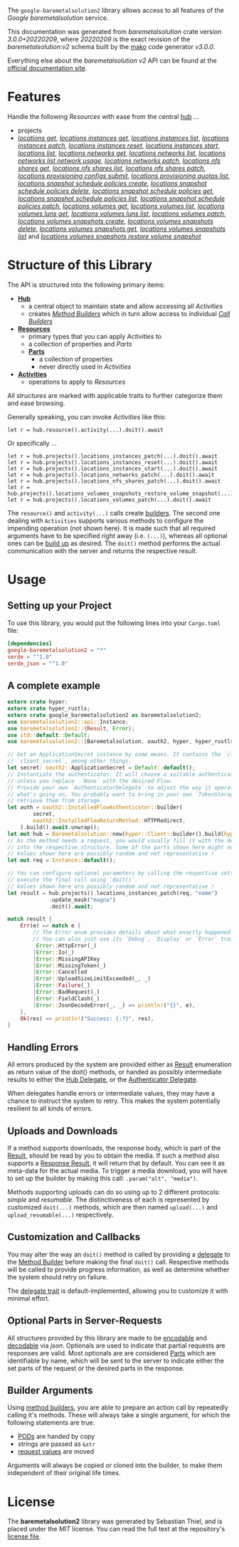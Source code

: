 <!---
DO NOT EDIT !
This file was generated automatically from 'src/mako/api/README.md.mako'
DO NOT EDIT !
-->
The `google-baremetalsolution2` library allows access to all features of the *Google baremetalsolution* service.

This documentation was generated from *baremetalsolution* crate version *3.0.0+20220209*, where *20220209* is the exact revision of the *baremetalsolution:v2* schema built by the [mako](http://www.makotemplates.org/) code generator *v3.0.0*.

Everything else about the *baremetalsolution* *v2* API can be found at the
[official documentation site](https://cloud.google.com/bare-metal).
# Features

Handle the following *Resources* with ease from the central [hub](https://docs.rs/google-baremetalsolution2/3.0.0+20220209/google_baremetalsolution2/Baremetalsolution) ... 

* projects
 * [*locations get*](https://docs.rs/google-baremetalsolution2/3.0.0+20220209/google_baremetalsolution2/api::ProjectLocationGetCall), [*locations instances get*](https://docs.rs/google-baremetalsolution2/3.0.0+20220209/google_baremetalsolution2/api::ProjectLocationInstanceGetCall), [*locations instances list*](https://docs.rs/google-baremetalsolution2/3.0.0+20220209/google_baremetalsolution2/api::ProjectLocationInstanceListCall), [*locations instances patch*](https://docs.rs/google-baremetalsolution2/3.0.0+20220209/google_baremetalsolution2/api::ProjectLocationInstancePatchCall), [*locations instances reset*](https://docs.rs/google-baremetalsolution2/3.0.0+20220209/google_baremetalsolution2/api::ProjectLocationInstanceResetCall), [*locations instances start*](https://docs.rs/google-baremetalsolution2/3.0.0+20220209/google_baremetalsolution2/api::ProjectLocationInstanceStartCall), [*locations list*](https://docs.rs/google-baremetalsolution2/3.0.0+20220209/google_baremetalsolution2/api::ProjectLocationListCall), [*locations networks get*](https://docs.rs/google-baremetalsolution2/3.0.0+20220209/google_baremetalsolution2/api::ProjectLocationNetworkGetCall), [*locations networks list*](https://docs.rs/google-baremetalsolution2/3.0.0+20220209/google_baremetalsolution2/api::ProjectLocationNetworkListCall), [*locations networks list network usage*](https://docs.rs/google-baremetalsolution2/3.0.0+20220209/google_baremetalsolution2/api::ProjectLocationNetworkListNetworkUsageCall), [*locations networks patch*](https://docs.rs/google-baremetalsolution2/3.0.0+20220209/google_baremetalsolution2/api::ProjectLocationNetworkPatchCall), [*locations nfs shares get*](https://docs.rs/google-baremetalsolution2/3.0.0+20220209/google_baremetalsolution2/api::ProjectLocationNfsShareGetCall), [*locations nfs shares list*](https://docs.rs/google-baremetalsolution2/3.0.0+20220209/google_baremetalsolution2/api::ProjectLocationNfsShareListCall), [*locations nfs shares patch*](https://docs.rs/google-baremetalsolution2/3.0.0+20220209/google_baremetalsolution2/api::ProjectLocationNfsSharePatchCall), [*locations provisioning configs submit*](https://docs.rs/google-baremetalsolution2/3.0.0+20220209/google_baremetalsolution2/api::ProjectLocationProvisioningConfigSubmitCall), [*locations provisioning quotas list*](https://docs.rs/google-baremetalsolution2/3.0.0+20220209/google_baremetalsolution2/api::ProjectLocationProvisioningQuotaListCall), [*locations snapshot schedule policies create*](https://docs.rs/google-baremetalsolution2/3.0.0+20220209/google_baremetalsolution2/api::ProjectLocationSnapshotSchedulePolicyCreateCall), [*locations snapshot schedule policies delete*](https://docs.rs/google-baremetalsolution2/3.0.0+20220209/google_baremetalsolution2/api::ProjectLocationSnapshotSchedulePolicyDeleteCall), [*locations snapshot schedule policies get*](https://docs.rs/google-baremetalsolution2/3.0.0+20220209/google_baremetalsolution2/api::ProjectLocationSnapshotSchedulePolicyGetCall), [*locations snapshot schedule policies list*](https://docs.rs/google-baremetalsolution2/3.0.0+20220209/google_baremetalsolution2/api::ProjectLocationSnapshotSchedulePolicyListCall), [*locations snapshot schedule policies patch*](https://docs.rs/google-baremetalsolution2/3.0.0+20220209/google_baremetalsolution2/api::ProjectLocationSnapshotSchedulePolicyPatchCall), [*locations volumes get*](https://docs.rs/google-baremetalsolution2/3.0.0+20220209/google_baremetalsolution2/api::ProjectLocationVolumeGetCall), [*locations volumes list*](https://docs.rs/google-baremetalsolution2/3.0.0+20220209/google_baremetalsolution2/api::ProjectLocationVolumeListCall), [*locations volumes luns get*](https://docs.rs/google-baremetalsolution2/3.0.0+20220209/google_baremetalsolution2/api::ProjectLocationVolumeLunGetCall), [*locations volumes luns list*](https://docs.rs/google-baremetalsolution2/3.0.0+20220209/google_baremetalsolution2/api::ProjectLocationVolumeLunListCall), [*locations volumes patch*](https://docs.rs/google-baremetalsolution2/3.0.0+20220209/google_baremetalsolution2/api::ProjectLocationVolumePatchCall), [*locations volumes snapshots create*](https://docs.rs/google-baremetalsolution2/3.0.0+20220209/google_baremetalsolution2/api::ProjectLocationVolumeSnapshotCreateCall), [*locations volumes snapshots delete*](https://docs.rs/google-baremetalsolution2/3.0.0+20220209/google_baremetalsolution2/api::ProjectLocationVolumeSnapshotDeleteCall), [*locations volumes snapshots get*](https://docs.rs/google-baremetalsolution2/3.0.0+20220209/google_baremetalsolution2/api::ProjectLocationVolumeSnapshotGetCall), [*locations volumes snapshots list*](https://docs.rs/google-baremetalsolution2/3.0.0+20220209/google_baremetalsolution2/api::ProjectLocationVolumeSnapshotListCall) and [*locations volumes snapshots restore volume snapshot*](https://docs.rs/google-baremetalsolution2/3.0.0+20220209/google_baremetalsolution2/api::ProjectLocationVolumeSnapshotRestoreVolumeSnapshotCall)




# Structure of this Library

The API is structured into the following primary items:

* **[Hub](https://docs.rs/google-baremetalsolution2/3.0.0+20220209/google_baremetalsolution2/Baremetalsolution)**
    * a central object to maintain state and allow accessing all *Activities*
    * creates [*Method Builders*](https://docs.rs/google-baremetalsolution2/3.0.0+20220209/google_baremetalsolution2/client::MethodsBuilder) which in turn
      allow access to individual [*Call Builders*](https://docs.rs/google-baremetalsolution2/3.0.0+20220209/google_baremetalsolution2/client::CallBuilder)
* **[Resources](https://docs.rs/google-baremetalsolution2/3.0.0+20220209/google_baremetalsolution2/client::Resource)**
    * primary types that you can apply *Activities* to
    * a collection of properties and *Parts*
    * **[Parts](https://docs.rs/google-baremetalsolution2/3.0.0+20220209/google_baremetalsolution2/client::Part)**
        * a collection of properties
        * never directly used in *Activities*
* **[Activities](https://docs.rs/google-baremetalsolution2/3.0.0+20220209/google_baremetalsolution2/client::CallBuilder)**
    * operations to apply to *Resources*

All *structures* are marked with applicable traits to further categorize them and ease browsing.

Generally speaking, you can invoke *Activities* like this:

```Rust,ignore
let r = hub.resource().activity(...).doit().await
```

Or specifically ...

```ignore
let r = hub.projects().locations_instances_patch(...).doit().await
let r = hub.projects().locations_instances_reset(...).doit().await
let r = hub.projects().locations_instances_start(...).doit().await
let r = hub.projects().locations_networks_patch(...).doit().await
let r = hub.projects().locations_nfs_shares_patch(...).doit().await
let r = hub.projects().locations_volumes_snapshots_restore_volume_snapshot(...).doit().await
let r = hub.projects().locations_volumes_patch(...).doit().await
```

The `resource()` and `activity(...)` calls create [builders][builder-pattern]. The second one dealing with `Activities` 
supports various methods to configure the impending operation (not shown here). It is made such that all required arguments have to be 
specified right away (i.e. `(...)`), whereas all optional ones can be [build up][builder-pattern] as desired.
The `doit()` method performs the actual communication with the server and returns the respective result.

# Usage

## Setting up your Project

To use this library, you would put the following lines into your `Cargo.toml` file:

```toml
[dependencies]
google-baremetalsolution2 = "*"
serde = "^1.0"
serde_json = "^1.0"
```

## A complete example

```Rust
extern crate hyper;
extern crate hyper_rustls;
extern crate google_baremetalsolution2 as baremetalsolution2;
use baremetalsolution2::api::Instance;
use baremetalsolution2::{Result, Error};
use std::default::Default;
use baremetalsolution2::{Baremetalsolution, oauth2, hyper, hyper_rustls};

// Get an ApplicationSecret instance by some means. It contains the `client_id` and 
// `client_secret`, among other things.
let secret: oauth2::ApplicationSecret = Default::default();
// Instantiate the authenticator. It will choose a suitable authentication flow for you, 
// unless you replace  `None` with the desired Flow.
// Provide your own `AuthenticatorDelegate` to adjust the way it operates and get feedback about 
// what's going on. You probably want to bring in your own `TokenStorage` to persist tokens and
// retrieve them from storage.
let auth = oauth2::InstalledFlowAuthenticator::builder(
        secret,
        oauth2::InstalledFlowReturnMethod::HTTPRedirect,
    ).build().await.unwrap();
let mut hub = Baremetalsolution::new(hyper::Client::builder().build(hyper_rustls::HttpsConnector::with_native_roots()), auth);
// As the method needs a request, you would usually fill it with the desired information
// into the respective structure. Some of the parts shown here might not be applicable !
// Values shown here are possibly random and not representative !
let mut req = Instance::default();

// You can configure optional parameters by calling the respective setters at will, and
// execute the final call using `doit()`.
// Values shown here are possibly random and not representative !
let result = hub.projects().locations_instances_patch(req, "name")
             .update_mask("magna")
             .doit().await;

match result {
    Err(e) => match e {
        // The Error enum provides details about what exactly happened.
        // You can also just use its `Debug`, `Display` or `Error` traits
         Error::HttpError(_)
        |Error::Io(_)
        |Error::MissingAPIKey
        |Error::MissingToken(_)
        |Error::Cancelled
        |Error::UploadSizeLimitExceeded(_, _)
        |Error::Failure(_)
        |Error::BadRequest(_)
        |Error::FieldClash(_)
        |Error::JsonDecodeError(_, _) => println!("{}", e),
    },
    Ok(res) => println!("Success: {:?}", res),
}

```
## Handling Errors

All errors produced by the system are provided either as [Result](https://docs.rs/google-baremetalsolution2/3.0.0+20220209/google_baremetalsolution2/client::Result) enumeration as return value of
the doit() methods, or handed as possibly intermediate results to either the 
[Hub Delegate](https://docs.rs/google-baremetalsolution2/3.0.0+20220209/google_baremetalsolution2/client::Delegate), or the [Authenticator Delegate](https://docs.rs/yup-oauth2/*/yup_oauth2/trait.AuthenticatorDelegate.html).

When delegates handle errors or intermediate values, they may have a chance to instruct the system to retry. This 
makes the system potentially resilient to all kinds of errors.

## Uploads and Downloads
If a method supports downloads, the response body, which is part of the [Result](https://docs.rs/google-baremetalsolution2/3.0.0+20220209/google_baremetalsolution2/client::Result), should be
read by you to obtain the media.
If such a method also supports a [Response Result](https://docs.rs/google-baremetalsolution2/3.0.0+20220209/google_baremetalsolution2/client::ResponseResult), it will return that by default.
You can see it as meta-data for the actual media. To trigger a media download, you will have to set up the builder by making
this call: `.param("alt", "media")`.

Methods supporting uploads can do so using up to 2 different protocols: 
*simple* and *resumable*. The distinctiveness of each is represented by customized 
`doit(...)` methods, which are then named `upload(...)` and `upload_resumable(...)` respectively.

## Customization and Callbacks

You may alter the way an `doit()` method is called by providing a [delegate](https://docs.rs/google-baremetalsolution2/3.0.0+20220209/google_baremetalsolution2/client::Delegate) to the 
[Method Builder](https://docs.rs/google-baremetalsolution2/3.0.0+20220209/google_baremetalsolution2/client::CallBuilder) before making the final `doit()` call. 
Respective methods will be called to provide progress information, as well as determine whether the system should 
retry on failure.

The [delegate trait](https://docs.rs/google-baremetalsolution2/3.0.0+20220209/google_baremetalsolution2/client::Delegate) is default-implemented, allowing you to customize it with minimal effort.

## Optional Parts in Server-Requests

All structures provided by this library are made to be [encodable](https://docs.rs/google-baremetalsolution2/3.0.0+20220209/google_baremetalsolution2/client::RequestValue) and 
[decodable](https://docs.rs/google-baremetalsolution2/3.0.0+20220209/google_baremetalsolution2/client::ResponseResult) via *json*. Optionals are used to indicate that partial requests are responses 
are valid.
Most optionals are are considered [Parts](https://docs.rs/google-baremetalsolution2/3.0.0+20220209/google_baremetalsolution2/client::Part) which are identifiable by name, which will be sent to 
the server to indicate either the set parts of the request or the desired parts in the response.

## Builder Arguments

Using [method builders](https://docs.rs/google-baremetalsolution2/3.0.0+20220209/google_baremetalsolution2/client::CallBuilder), you are able to prepare an action call by repeatedly calling it's methods.
These will always take a single argument, for which the following statements are true.

* [PODs][wiki-pod] are handed by copy
* strings are passed as `&str`
* [request values](https://docs.rs/google-baremetalsolution2/3.0.0+20220209/google_baremetalsolution2/client::RequestValue) are moved

Arguments will always be copied or cloned into the builder, to make them independent of their original life times.

[wiki-pod]: http://en.wikipedia.org/wiki/Plain_old_data_structure
[builder-pattern]: http://en.wikipedia.org/wiki/Builder_pattern
[google-go-api]: https://github.com/google/google-api-go-client

# License
The **baremetalsolution2** library was generated by Sebastian Thiel, and is placed 
under the *MIT* license.
You can read the full text at the repository's [license file][repo-license].

[repo-license]: https://github.com/Byron/google-apis-rsblob/main/LICENSE.md
